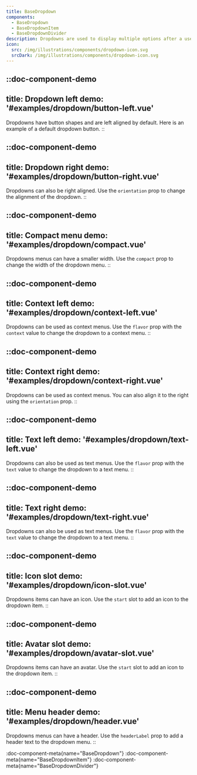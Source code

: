 ```yaml
---
title: BaseDropdown
components:
  - BaseDropdown
  - BaseDropdownItem
  - BaseDropdownDivider
description: Dropdowns are used to display multiple options after a user interaction. Customize how they look and feel using the available props.
icon:
  src: /img/illustrations/components/dropdown-icon.svg
  srcDark: /img/illustrations/components/dropdown-icon.svg
---
```


::doc-component-demo
---
title: Dropdown left
demo: '#examples/dropdown/button-left.vue'
---
Dropdowns have button shapes and are left aligned by default. Here is an example of a default dropdown button.
::

::doc-component-demo
---
title: Dropdown right
demo: '#examples/dropdown/button-right.vue'
---
Dropdowns can also be right aligned. Use the `orientation` prop to change the alignment of the dropdown.
::

::doc-component-demo
---
title: Compact menu
demo: '#examples/dropdown/compact.vue'
---
Dropdowns menus can have a smaller width. Use the `compact` prop to change the width of the dropdown menu.
::

::doc-component-demo
---
title: Context left
demo: '#examples/dropdown/context-left.vue'
---
Dropdowns can be used as context menus. Use the `flavor` prop with the `context` value to change the dropdown to a context menu.
::

::doc-component-demo
---
title: Context right
demo: '#examples/dropdown/context-right.vue'
---
Dropdowns can be used as context menus. You can also align it to the right using the `orientation` prop.
::

::doc-component-demo
---
title: Text left
demo: '#examples/dropdown/text-left.vue'
---
Dropdowns can also be used as text menus. Use the `flavor` prop with the `text` value to change the dropdown to a text menu.
::

::doc-component-demo
---
title: Text right
demo: '#examples/dropdown/text-right.vue'
---
Dropdowns can also be used as text menus. Use the `flavor` prop with the `text` value to change the dropdown to a text menu.
::

::doc-component-demo
---
title: Icon slot
demo: '#examples/dropdown/icon-slot.vue'
---
Dropdowns items can have an icon. Use the `start` slot to add an icon to the dropdown item.
::

::doc-component-demo
---
title: Avatar slot
demo: '#examples/dropdown/avatar-slot.vue'
---
Dropdowns items can have an avatar. Use the `start` slot to add an icon to the dropdown item.
::

::doc-component-demo
---
title: Menu header
demo: '#examples/dropdown/header.vue'
---
Dropdowns menus can have a header. Use the `headerLabel` prop to add a header text to the dropdown menu.
::

:doc-component-meta{name="BaseDropdown"}
:doc-component-meta{name="BaseDropdownItem"}
:doc-component-meta{name="BaseDropdownDivider"}